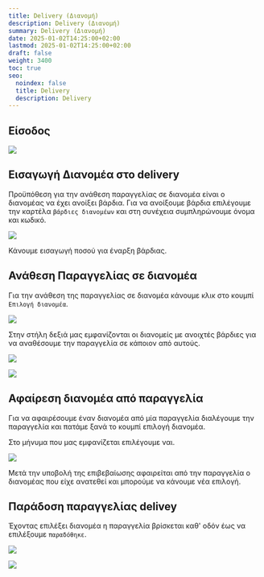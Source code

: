 ```yaml
---
title: Delivery (Διανομή)
description: Delivery (Διανομή)
summary: Delivery (Διανομή)
date: 2025-01-02T14:25:00+02:00
lastmod: 2025-01-02T14:25:00+02:00
draft: false
weight: 3400
toc: true
seo:
  noindex: false
  title: Delivery
  description: Delivery
---
```

## Είσοδος

![](/images/delivery-001.jpg)

## Εισαγωγή Διανομέα στο delivery

Προϋπόθεση για την ανάθεση παραγγελίας σε διανομέα είναι ο διανομέας να έχει ανοίξει βάρδια.
Για να ανοίξουμε βάρδια επιλέγουμε την καρτέλα `βάρδιες διανομέων` και στη συνέχεια
συμπληρώνουμε όνομα και κωδικό.

![](/images/delivery-002.jpg)

Κάνουμε εισαγωγή ποσού για έναρξη βάρδιας.

## Ανάθεση Παραγγελίας σε διανομέα

Για την ανάθεση της παραγγελίας σε διανομέα κάνουμε κλικ στο κουμπί `Επιλογή διανομέα`.

![](/images/delivery-003.jpg)

Στην στήλη δεξιά μας εμφανίζονται οι διανομείς με ανοιχτές βάρδιες για να αναθέσουμε την παραγγελία σε κάποιον από αυτούς.

![](/images/delivery-003a.jpg)

![](/images/delivery-004.jpg)

## Αφαίρεση διανομέα από παραγγελία

Για να αφαιρέσουμε έναν διανομέα από μία παραγγελία διαλέγουμε την παραγγελία και πατάμε ξανά το κουμπί επιλογή διανομέα.

Στο μήνυμα που μας εμφανίζεται επιλέγουμε ναι.

![](/images/c-1002.jpg)

Μετά την υποβολή της επιβεβαίωσης αφαιρείται από την παραγγελία ο διανομέας που είχε ανατεθεί και μπορούμε να κάνουμε νέα επιλογή.

## Παράδοση παραγγελίας delivey

Έχοντας επιλέξει διανομέα η παραγγελία βρίσκεται καθ' οδόν έως να επιλέξουμε `παραδόθηκε`.

![](/images/delivery-005.jpg)

![](/images/delivery-006.jpg)
